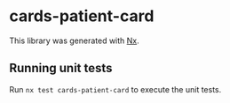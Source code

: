 # cards-patient-card

This library was generated with [Nx](https://nx.dev).

## Running unit tests

Run `nx test cards-patient-card` to execute the unit tests.
